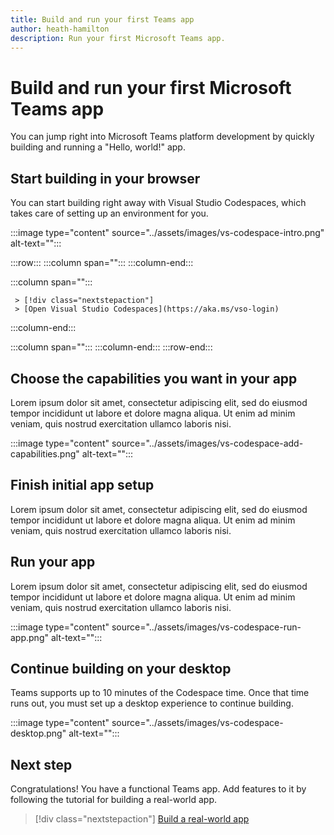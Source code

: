 ```yaml
---
title: Build and run your first Teams app
author: heath-hamilton
description: Run your first Microsoft Teams app.
---
```

# Build and run your first Microsoft Teams app

You can jump right into Microsoft Teams platform development by quickly building and running a "Hello, world!" app.

## Start building in your browser

You can start building right away with Visual Studio Codespaces, which takes care of setting up an environment for you.

:::image type="content" source="../assets/images/vs-codespace-intro.png" alt-text="<alt text>":::

:::row:::
   :::column span="":::
   :::column-end:::

   :::column span="":::

     > [!div class="nextstepaction"]
     > [Open Visual Studio Codespaces](https://aka.ms/vso-login)

   :::column-end:::

   :::column span="":::
   :::column-end:::
:::row-end:::

## Choose the capabilities you want in your app

Lorem ipsum dolor sit amet, consectetur adipiscing elit, sed do eiusmod tempor incididunt ut labore et dolore magna aliqua. Ut enim ad minim veniam, quis nostrud exercitation ullamco laboris nisi.

:::image type="content" source="../assets/images/vs-codespace-add-capabilities.png" alt-text="<alt text>":::

## Finish initial app setup

Lorem ipsum dolor sit amet, consectetur adipiscing elit, sed do eiusmod tempor incididunt ut labore et dolore magna aliqua. Ut enim ad minim veniam, quis nostrud exercitation ullamco laboris nisi.

## Run your app

Lorem ipsum dolor sit amet, consectetur adipiscing elit, sed do eiusmod tempor incididunt ut labore et dolore magna aliqua. Ut enim ad minim veniam, quis nostrud exercitation ullamco laboris nisi.

:::image type="content" source="../assets/images/vs-codespace-run-app.png" alt-text="<alt text>":::

## Continue building on your desktop

Teams supports up to 10 minutes of the Codespace time. Once that time runs out, you must set up a desktop experience to continue building.

:::image type="content" source="../assets/images/vs-codespace-desktop.png" alt-text="<alt text>":::

## Next step

Congratulations! You have a functional Teams app. Add features to it by following the tutorial for building a real-world app.

> [!div class="nextstepaction"]
> [Build a real-world app](../build-your-first-app/building-real-world-app.md)
